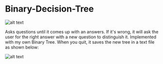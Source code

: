 # Binary-Decision-Tree
![alt text](https://github.com/InsaneBepis/Binary-Decision-Tree/blob/master/binary%20tree.PNG)

Asks questions until it comes up with an answers. If it's wrong, it will ask the user for the right answer with a new question to distinguish it. Implemented with my own Binary Tree. When you quit, it saves the new tree in a text file as shown below:

![alt text](https://github.com/InsaneBepis/Binary-Decision-Tree/blob/master/binary%20tree%20save.PNG)
